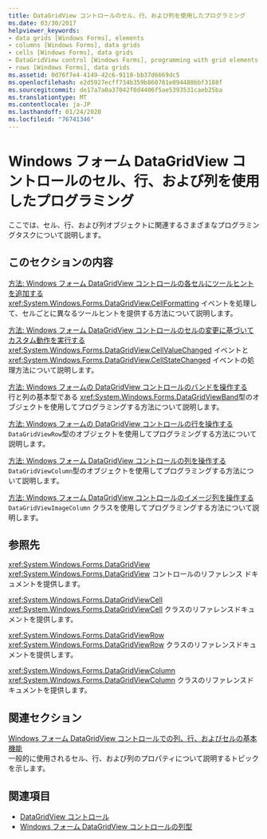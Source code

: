 ```yaml
---
title: DataGridView コントロールのセル、行、および列を使用したプログラミング
ms.date: 03/30/2017
helpviewer_keywords:
- data grids [Windows Forms], elements
- columns [Windows Forms], data grids
- cells [Windows Forms], data grids
- DataGridView control [Windows Forms], programming with grid elements
- rows [Windows Forms], data grids
ms.assetid: 0d76f7e4-4149-42c6-9118-bb37d6669dc5
ms.openlocfilehash: e2d5927ecff734b359b860701e094480bbf3188f
ms.sourcegitcommit: de17a7a0a37042f0d4406f5ae5393531caeb25ba
ms.translationtype: MT
ms.contentlocale: ja-JP
ms.lasthandoff: 01/24/2020
ms.locfileid: "76741346"
---
```

# <a name="programming-with-cells-rows-and-columns-in-the-windows-forms-datagridview-control"></a>Windows フォーム DataGridView コントロールのセル、行、および列を使用したプログラミング
ここでは、セル、行、および列オブジェクトに関連するさまざまなプログラミングタスクについて説明します。  
  
## <a name="in-this-section"></a>このセクションの内容  
 [方法: Windows フォーム DataGridView コントロールの各セルにツールヒントを追加する](add-tooltips-to-individual-cells-in-a-wf-datagridview-control.md)  
 <xref:System.Windows.Forms.DataGridView.CellFormatting> イベントを処理して、セルごとに異なるツールヒントを提供する方法について説明します。  
  
 [方法: Windows フォーム DataGridView コントロールのセルの変更に基づいてカスタム動作を実行する](perform-a-custom-action-based-on-changes-in-a-cell-of-a-datagrid.md)  
 <xref:System.Windows.Forms.DataGridView.CellValueChanged> イベントと <xref:System.Windows.Forms.DataGridView.CellStateChanged> イベントの処理方法について説明します。  
  
 [方法: Windows フォームの DataGridView コントロールのバンドを操作する](how-to-manipulate-bands-in-the-windows-forms-datagridview-control.md)  
 行と列の基本型である <xref:System.Windows.Forms.DataGridViewBand>型のオブジェクトを使用してプログラミングする方法について説明します。  
  
 [方法: Windows フォームの DataGridView コントロールの行を操作する](how-to-manipulate-rows-in-the-windows-forms-datagridview-control.md)  
 `DataGridViewRow`型のオブジェクトを使用してプログラミングする方法について説明します。  
  
 [方法: Windows フォーム DataGridView コントロールの列を操作する](how-to-manipulate-columns-in-the-windows-forms-datagridview-control.md)  
 `DataGridViewColumn`型のオブジェクトを使用してプログラミングする方法について説明します。  
  
 [方法: Windows フォーム DataGridView コントロールのイメージ列を操作する](how-to-work-with-image-columns-in-the-windows-forms-datagridview-control.md)  
 `DataGridViewImageColumn` クラスを使用してプログラミングする方法について説明します。  
  
## <a name="reference"></a>参照先  
 <xref:System.Windows.Forms.DataGridView>  
 <xref:System.Windows.Forms.DataGridView> コントロールのリファレンス ドキュメントを提供します。  
  
 <xref:System.Windows.Forms.DataGridViewCell>  
 <xref:System.Windows.Forms.DataGridViewCell> クラスのリファレンスドキュメントを提供します。  
  
 <xref:System.Windows.Forms.DataGridViewRow>  
 <xref:System.Windows.Forms.DataGridViewRow> クラスのリファレンスドキュメントを提供します。  
  
 <xref:System.Windows.Forms.DataGridViewColumn>  
 <xref:System.Windows.Forms.DataGridViewColumn> クラスのリファレンスドキュメントを提供します。  
  
## <a name="related-sections"></a>関連セクション  
 [Windows フォーム DataGridView コントロールでの列、行、およびセルの基本機能](basic-column-row-and-cell-features-wf-datagridview-control.md)  
 一般的に使用されるセル、行、および列のプロパティについて説明するトピックを示します。  
  
## <a name="see-also"></a>関連項目

- [DataGridView コントロール](datagridview-control-windows-forms.md)
- [Windows フォーム DataGridView コントロールの列型](column-types-in-the-windows-forms-datagridview-control.md)
